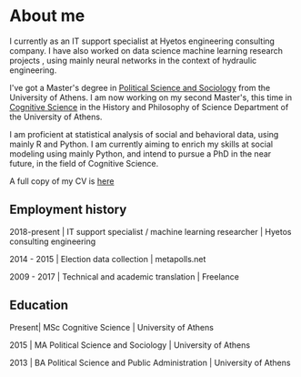 # About me

I currently as an IT support specialist at Hyetos engineering consulting company. I have also worked on data science machine learning research projects , using mainly neural networks in the context of hydraulic engineering.

I've got a Master's degree in [Political Science and Sociology](http://en.pspa.uoa.gr/) from the University of Athens. I am now working on my second Master's, this time in [Cognitive Science](http://cogsci.phs.uoa.gr/) in the History and Philosophy of Science Department of the University of Athens. 

I am proficient at statistical analysis of social and behavioral data, using mainly R and Python. I am currently aiming to enrich my skills at social modeling using mainly Python, and intend to pursue a PhD in the near future, in the field of Cognitive Science. 



A full copy of my CV is [here]({{giorgosmit.github.io}}/pdfs/George_Mitkidis.pdf)



## Employment history

2018-present | IT support specialist / machine learning researcher | Hyetos consulting engineering



2014 - 2015    | Election data collection | metapolls.net



2009 - 2017    | Technical and academic translation | Freelance



## Education 

Present| MSc Cognitive Science | University of Athens



2015 | MA Political Science and Sociology | University of Athens



2013 | BA Political Science and Public Administration | University of Athens